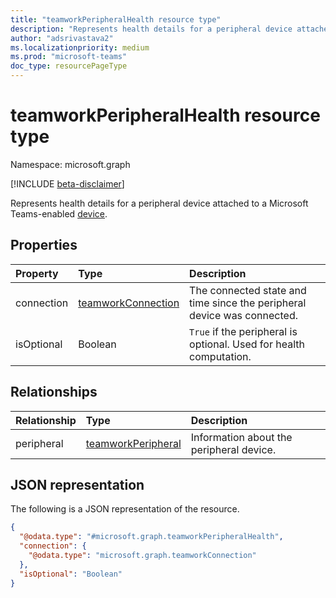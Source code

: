```yaml
---
title: "teamworkPeripheralHealth resource type"
description: "Represents health details for a peripheral device attached to a Microsoft Teams-enabled device."
author: "adsrivastava2"
ms.localizationpriority: medium
ms.prod: "microsoft-teams"
doc_type: resourcePageType
---
```


# teamworkPeripheralHealth resource type

Namespace: microsoft.graph

[!INCLUDE [beta-disclaimer](../../includes/beta-disclaimer.md)]

Represents health details for a peripheral device attached to a Microsoft Teams-enabled [device](../resources/teamworkdevice.md).

## Properties
|Property|Type|Description|
|:---|:---|:---|
|connection|[teamworkConnection](../resources/teamworkconnection.md)|The connected state and time since the peripheral device was connected.|
|isOptional|Boolean|`True` if the peripheral is optional. Used for health computation.|

## Relationships
|Relationship|Type|Description|
|:---|:---|:---|
|peripheral|[teamworkPeripheral](../resources/teamworkperipheral.md)|Information about the peripheral device.|

## JSON representation
The following is a JSON representation of the resource.
<!-- {
  "blockType": "resource",
  "@odata.type": "microsoft.graph.teamworkPeripheralHealth"
}
-->
``` json
{
  "@odata.type": "#microsoft.graph.teamworkPeripheralHealth",
  "connection": {
    "@odata.type": "microsoft.graph.teamworkConnection"
  },
  "isOptional": "Boolean"
}
```


